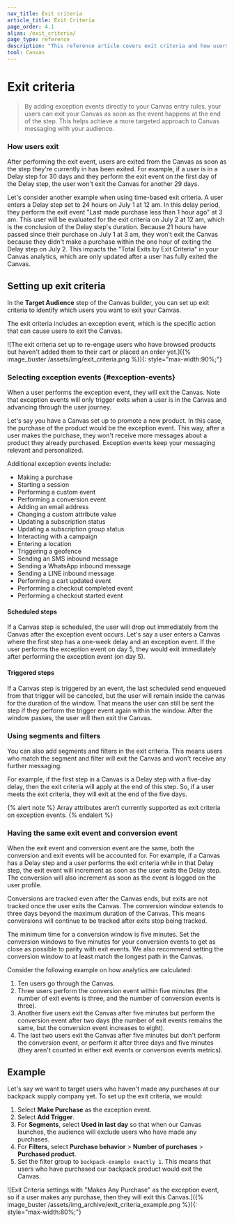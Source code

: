 ```yaml
---
nav_title: Exit criteria
article_title: Exit Criteria 
page_order: 4.1
alias: /exit_criteria/
page_type: reference
description: "This reference article covers exit criteria and how users can exit your Canvas based on the selected criteria."
tool: Canvas
---
```


# Exit criteria

> By adding exception events directly to your Canvas entry rules, your users can exit your Canvas as soon as the event happens at the end of the step. This helps achieve a more targeted approach to Canvas messaging with your audience.

### How users exit

After performing the exit event, users are exited from the Canvas as soon as the step they're currently in has been exited. For example, if a user is in a Delay step for 30 days and they perform the exit event on the first day of the Delay step, the user won't exit the Canvas for another 29 days.

Let's consider another example when using time-based exit criteria. A user enters a Delay step set to 24 hours on July 1 at 12 am. In this delay period, they perform the exit event "Last made purchase less than 1 hour ago" at 3 am. This user will be evaluated for the exit criteria on July 2 at 12 am, which is the conclusion of the Delay step's duration. Because 21 hours have passed since their purchase on July 1 at 3 am, they won't exit the Canvas because they didn't make a purchase within the one hour of exiting the Delay step on July 2. This impacts the "Total Exits by Exit Criteria" in your Canvas analytics, which are only updated after a user has fully exited the Canvas.

## Setting up exit criteria

In the **Target Audience** step of the Canvas builder, you can set up exit criteria to identify which users you want to exit your Canvas. 

The exit criteria includes an exception event, which is the specific action that can cause users to exit the Canvas.

![The exit criteria set up to re-engage users who have browsed products but haven't added them to their cart or placed an order yet.]({% image_buster /assets/img/exit_criteria.png %}){: style="max-width:90%;"}

### Selecting exception events {#exception-events}

When a user performs the exception event, they will exit the Canvas. Note that exception events will only trigger exits when a user is in the Canvas and advancing through the user journey.

Let's say you have a Canvas set up to promote a new product. In this case, the purchase of the product would be the exception event. This way, after a user makes the purchase, they won't receive more messages about a product they already purchased. Exception events keep your messaging relevant and personalized.

Additional exception events include:

- Making a purchase
- Starting a session
- Performing a custom event
- Performing a conversion event
- Adding an email address
- Changing a custom attribute value
- Updating a subscription status
- Updating a subscription group status
- Interacting with a campaign
- Entering a location
- Triggering a geofence
- Sending an SMS inbound message
- Sending a WhatsApp inbound message
- Sending a LINE inbound message
- Performing a cart updated event
- Performing a checkout completed event
- Performing a checkout started event

#### Scheduled steps

If a Canvas step is scheduled, the user will drop out immediately from the Canvas after the exception event occurs. Let's say a user enters a Canvas where the first step has a one-week delay and an exception event. If the user performs the exception event on day 5, they would exit immediately after performing the exception event (on day 5). 
 
#### Triggered steps

If a Canvas step is triggered by an event, the last scheduled send enqueued from that trigger will be canceled, but the user will remain inside the canvas for the duration of the window. That means the user can still be sent the step if they perform the trigger event again within the window. After the window passes, the user will then exit the Canvas.

### Using segments and filters

You can also add segments and filters in the exit criteria. This means users who match the segment and filter will exit the Canvas and won't receive any further messaging. 

For example, if the first step in a Canvas is a Delay step with a five-day delay, then the exit criteria will apply at the end of this step. So, if a user meets the exit criteria, they will exit at the end of the five days.

{% alert note %}
Array attributes aren’t currently supported as exit criteria on exception events.
{% endalert %}

### Having the same exit event and conversion event

When the exit event and conversion event are the same, both the conversion and exit events will be accounted for. For example, if a Canvas has a Delay step and a user performs the exit criteria while in that Delay step, the exit event will increment as soon as the user exits the Delay step. The conversion will also increment as soon as the event is logged on the user profile.

Conversions are tracked even after the Canvas ends, but exits are not tracked once the user exits the Canvas. The conversion window extends to three days beyond the maximum duration of the Canvas. This means conversions will continue to be tracked after exits stop being tracked. 

The minimum time for a conversion window is five minutes. Set the conversion windows to five minutes for your conversion events to get as close as possible to parity with exit events. We also recommend setting the conversion window to at least match the longest path in the Canvas.

Consider the following example on how analytics are calculated:

1. Ten users go through the Canvas.
2. Three users perform the conversion event within five minutes (the number of exit events is three, and the number of conversion events is three).
3. Another five users exit the Canvas after five minutes but perform the conversion event after two days (the number of exit events remains the same, but the conversion event increases to eight).
4. The last two users exit the Canvas after five minutes but don't perform the conversion event, or perform it after three days and five minutes (they aren't counted in either exit events or conversion events metrics).

## Example

Let's say we want to target users who haven't made any purchases at our backpack supply company yet. To set up the exit criteria, we would:

1. Select **Make Purchase** as the exception event.
2. Select **Add Trigger**. 
3. For **Segments**, select **Used in last day** so that when our Canvas launches, the audience will exclude users who have made any purchases.
4. For **Filters**, select **Purchase behavior** > **Number of purchases** > **Purchased product**.
5. Set the filter group to `backpack-example exactly 1`. This means that users who have purchased our backpack product would exit the Canvas.

![Exit Criteria settings with "Makes Any Purchase" as the exception event, so if a user makes any purchase, then they will exit this Canvas.]({% image_buster /assets/img_archive/exit_criteria_example.png %}){: style="max-width:80%;"}


